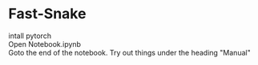 # Fast-Snake
intall pytorch
<br/>
Open Notebook.ipynb
<br/>
Goto the end of the notebook. Try out things under the heading "Manual"
